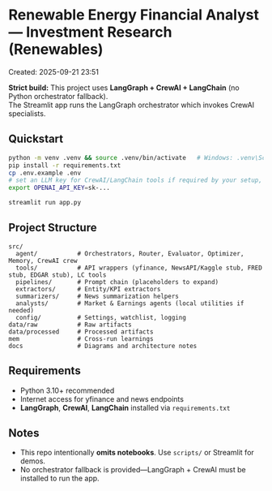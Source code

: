 # Renewable Energy Financial Analyst — Investment Research (Renewables)
Created: 2025-09-21 23:51

**Strict build:** This project uses **LangGraph + CrewAI + LangChain** (no Python orchestrator fallback).  
The Streamlit app runs the LangGraph orchestrator which invokes CrewAI specialists.

## Quickstart
```bash
python -m venv .venv && source .venv/bin/activate   # Windows: .venv\Scripts\activate
pip install -r requirements.txt
cp .env.example .env
# set an LLM key for CrewAI/LangChain tools if required by your setup, e.g.:
export OPENAI_API_KEY=sk-...

streamlit run app.py
```

## Project Structure
```
src/
  agent/           # Orchestrators, Router, Evaluator, Optimizer, Memory, CrewAI crew
  tools/           # API wrappers (yfinance, NewsAPI/Kaggle stub, FRED stub, EDGAR stub), LC tools
  pipelines/       # Prompt chain (placeholders to expand)
  extractors/      # Entity/KPI extractors
  summarizers/     # News summarization helpers
  analysts/        # Market & Earnings agents (local utilities if needed)
  config/          # Settings, watchlist, logging
data/raw           # Raw artifacts
data/processed     # Processed artifacts
mem                # Cross-run learnings
docs               # Diagrams and architecture notes
```

## Requirements
- Python 3.10+ recommended
- Internet access for yfinance and news endpoints
- **LangGraph**, **CrewAI**, **LangChain** installed via `requirements.txt`

## Notes
- This repo intentionally **omits notebooks**. Use `scripts/` or Streamlit for demos.
- No orchestrator fallback is provided—LangGraph + CrewAI must be installed to run the app.
